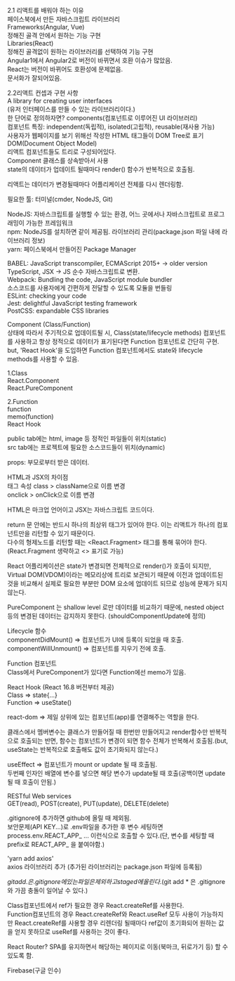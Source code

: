 2.1 리액트를 배워야 하는 이유  
페이스북에서 만든 자바스크립트 라이브러리  
Frameworks(Angular, Vue)  
정해진 골격 안에서 원하는 기능 구현  
Libraries(React)  
정해진 골격없이 원하는 라이브러리를 선택하여 기능 구현  
Angular1에서 Angular2로 버전이 바뀌면서 호환 이슈가 많았음.  
React는 버전이 바뀌어도 호환성에 문제없음.  
문서화가 잘되어있음.

2.2리액트 컨셉과 구현 사항  
A library for creating user interfaces  
(유저 인터페이스를 만들 수 있는 라이브러리이다.)  
한 단어로 정의하자면? components(컴포넌트로 이루어진 UI 라이브러리)  
컴포넌트 특징: independent(독립적), isolated(고립적), reusable(재사용 가능)  
사용자가 웹페이지를 보기 위해선 작성한 HTML 태그들이 DOM Tree로 표기  
DOM(Document Object Model)  
리액트 컴포넌트들도 트리로 구성되어있다.  
Component 클래스를 상속받아서 사용  
state의 데이터가 업데이트 될때마다 render() 함수가 반복적으로 호출됨.

리액트는 데이터가 변경될때마다 어플리케이션 전체를 다시 렌더링함.

필요한 툴: 터미널(cmder, NodeJS, Git)

NodeJS: 자바스크립트를 실행할 수 있는 환경, 어느 곳에서나 자바스크립트로 프로그래밍이 가능한 프레임워크  
npm: NodeJS를 설치하면 같이 제공됨. 라이브러리 관리(package.json 파일 내에 라이브러리 정보)  
yarn: 페이스북에서 만들어진 Package Manager

BABEL: JavaScript transcompiler, ECMAScript 2015+ -> older version  
TypeScript, JSX -> JS 순수 자바스크립트로 변환.  
Webpack: Bundling the code, JavaScript module bundler  
소스코드를 사용자에게 간편하게 전달할 수 있도록 모듈을 번들링  
ESLint: checking your code  
Jest: delightful JavaScript testing framework  
PostCSS: expandable CSS libraries

Component (Class/Function)  
상태에 따라서 주기적으로 업데이트될 시, Class(state/lifecycle methods) 컴포넌트를 사용하고 항상 정적으로 데이터가 표기된다면 Function 컴포넌트로 간단히 구현.  
but, 'React Hook'을 도입하면 Function 컴포넌트에서도 state와 lifecycle methods를 사용할 수 있음.

1.Class  
React.Component  
React.PureComponent

2.Function  
function  
memo(function)  
React Hook

public tab에는 html, image 등 정적인 파일들이 위치(static)  
src tab에는 프로젝트에 필요한 소스코드들이 위치(dynamic)

props: 부모로부터 받은 데이터.

HTML과 JSX의 차이점  
태그 속성 class > className으로 이름 변경  
onclick > onClick으로 이름 변경

HTML은 마크업 언어이고 JSX는 자바스크립트 코드이다.

return 문 안에는 반드시 하나의 최상위 태그가 있어야 한다. 이는 리액트가 하나의 컴포넌트만을 리턴할 수 있기 때문이다.  
다수의 형제노드를 리턴할 때는 <React.Fragment> 태그를 통해 묶어야 한다.  
(React.Fragment 생략하고 <> 표기로 가능)

React 어플리케이션은 state가 변경되면 전체적으로 render()가 호출이 되지만,  
Virtual DOM(VDOM)이라는 메모리상에 트리로 보관되기 때문에 이전과 업데이트된 것을 비교해서 실제로 필요한 부분만 DOM 요소에 업데이트 되므로 성능에 문제가 되지않는다.

PureComponent 는 shallow level 로만 데이터를 비교하기 때문에, nested object 등의 변경된 데이터는 감지하지 못한다. (shouldComponentUpdate에 정의)

Lifecycle 함수  
componentDidMount() => 컴포넌트가 UI에 등록이 되었을 때 호출.  
componentWillUnmount() => 컴포넌트를 지우기 전에 호출.

Function 컴포넌트  
Class에서 PureComponent가 있다면 Function에선 memo가 있음.

React Hook (React 16.8 버전부터 제공)  
Class => state{...}  
Function => useState()

react-dom => 제일 상위에 있는 컴포넌트(app)를 연결해주는 역할을 한다.

클래스에서 멤버변수는 클래스가 만들어질 때 한번만 만들어지고 render함수만 반복적으로 호출되는 반면, 함수는 컴포넌트가 변경이 되면 함수 전체가 반복해서 호출됨.(but, useState는 반복적으로 호출해도 값이 초기화되지 않는다.)

useEffect => 컴포넌트가 mount or update 될 때 호출됨.  
두번째 인자인 배열에 변수를 넣으면 해당 변수가 update될 때 호출(공백이면 update될 때 호출이 안됨.)

RESTful Web services  
GET(read), POST(create), PUT(update), DELETE(delete)

.gitignore에 추가하면 github에 올릴 때 제외됨.  
보안문제(API KEY...)로 .env파일을 추가한 후 변수 세팅하면 process.env.REACT_APP\_ ... 이런식으로 호출할 수 있다.(단, 변수를 세팅할 때 prefix로 REACT_APP\_ 을 붙여야함.)

'yarn add axios'  
axios 라이브러리 추가 (추가된 라이브러리는 package.json 파일에 등록됨)

$git add . 은 .gitignore에 있는 파일은 제외하고 staged에 올린다. ($git add \* 은 .gitignore와 가끔 충돌이 일어날 수 있다.)

Class컴포넌트에서 ref가 필요한 경우 React.createRef를 사용한다.  
Function컴포넌트의 경우 React.createRef와 React.useRef 모두 사용이 가능하지만 React.createRef를 사용할 경우 리렌더링 될때마다 ref값이 초기화되어 원하는 값을 얻지 못하므로 useRef를 사용하는 것이 좋다.

React Router? SPA를 유지하면서 해당하는 페이지로 이동(북마크, 뒤로가기 등) 할 수 있도록 함.

Firebase(구글 인수)
